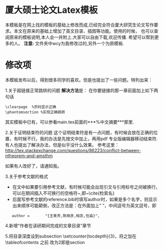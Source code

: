 # 厦大硕士论文Latex模板
本模板是在网上找的模板的基础上修改而成,已经完全符合厦大研究生论文写作要求。本文在原来的基础上增加了英文目录、插图等功能。使用的时候，
也可以查阅原来的模板说明,本人会一并附上.大家可以自由下载,欢迎传播. 希望可以帮到更多的人。
**注意:** 文件夹中wcy为我修改过的,另外一个为原模板.
# 修改项
 本模板发布以后，得到很多同学的喜欢。但是也提出了一些问题。特列出来：

1.关于超链接正常跳转的问题
**解决方法**是：
在你要链接的那一章前面加上如下两句话
```
\clearpage  %页码显示正确
\phantomsection %实现正确跳转
```

其实模板中已有，可以参看main.tex前面的***%中文摘要***那里.

2.关于证明结束符的问题
这个证明结束符是有一点问题，有时候会放在正确的位置，有时候不行。我的办法是先按文中加上，再用pdf 专业版编辑器移动结束符.
有人也提出了解决办法，但是似乎没什么效果。
参考这里：http://tex.stackexchange.com/questions/86223/conflict-between-ntheorem-and-amsthm

如果有人改好了，请通知我。

3.关于参考文献的格式
 - 在文中如果要引用参考文献，有时候可能会出现引文与引用标号之间被换行，可以在期间插入不可换行的空格符~,即~\cite{检索名}
 - 后面写参考文献的reference.bib时填写author时，如果是多个名字，则显示出来顺序可能颠倒，改正方法是：在外面加上“ ”，中间逗号为英文逗号，即
```
   author =       "{王青芳,陈晓彦,柏凯,任淼}",
```

4.新增“作者在读研期间完成的文章目录”章节

5.将目录深度设到subsection
  \setcounter{tocdepth}{3}，将之加在\tableofcontents 之前
改为2即是section

